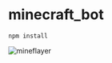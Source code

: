 # minecraft_bot

```
npm install
```

![mineflayer](https://github.com/PrismarineJS/mineflayer?tab=contributing-ov-file)
